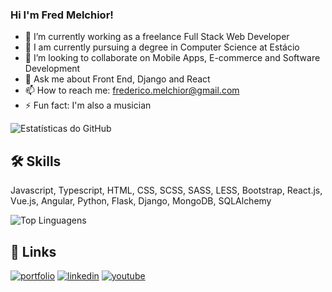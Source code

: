 ### Hi I'm Fred Melchior!

- 🔭 I’m currently working as a freelance Full Stack Web Developer
- 🌱 I am currently pursuing a degree in Computer Science at Estácio
- 👯 I’m looking to collaborate on Mobile Apps, E-commerce and Software Development
- 💬 Ask me about Front End, Django and React 
- 📫 How to reach me: frederico.melchior@gmail.com
- ⚡ Fun fact: I'm also a musician 

![Estatísticas do GitHub](https://github-readme-stats.vercel.app/api?username=fredMelchior&show_icons=true&count_private=true&hide=prs,issues,contribs)

## 🛠 Skills
Javascript, Typescript, HTML, CSS, SCSS, SASS, LESS, Bootstrap, React.js, Vue.js, Angular, Python, Flask, Django, MongoDB, SQLAlchemy


![Top Linguagens](https://github-readme-stats.vercel.app/api/top-langs/?username=fredMelchior)

## 🔗 Links
[![portfolio](https://img.shields.io/badge/my_portfolio-000?style=for-the-badge&logo=ko-fi&logoColor=white)](http://frederico-melchior.vercel.app/)
[![linkedin](https://img.shields.io/badge/linkedin-0A66C2?style=for-the-badge&logo=linkedin&logoColor=white)](https://www.linkedin.com/in/frederico-melchior/)
[![youtube](https://img.shields.io/badge/YouTube-red?style=for-the-badge&logo=youtube&logoColor=white )](https://youtube.com/@fredMelchior?si=0_dbbKBDTfkIS8Fv)
